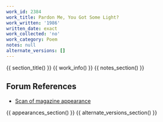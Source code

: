 ```yaml
---
work_id: 2384
work_title: Pardon Me, You Got Some Light?
work_written: '1986'
written_date: exact
work_collected: 'no'
work_category: Poem
notes: null
alternate_versions: []
---
```


{{ section_title() }}
{{ work_info() }}
{{ notes_section() }}
## Forum References
- [Scan of magazine appearance](https://bukowskiforum.com/threads/pardon-me-you-got-some-light-long-shot-vol-5-1987.11557/)

{{ appearances_section() }}
{{ alternate_versions_section() }}